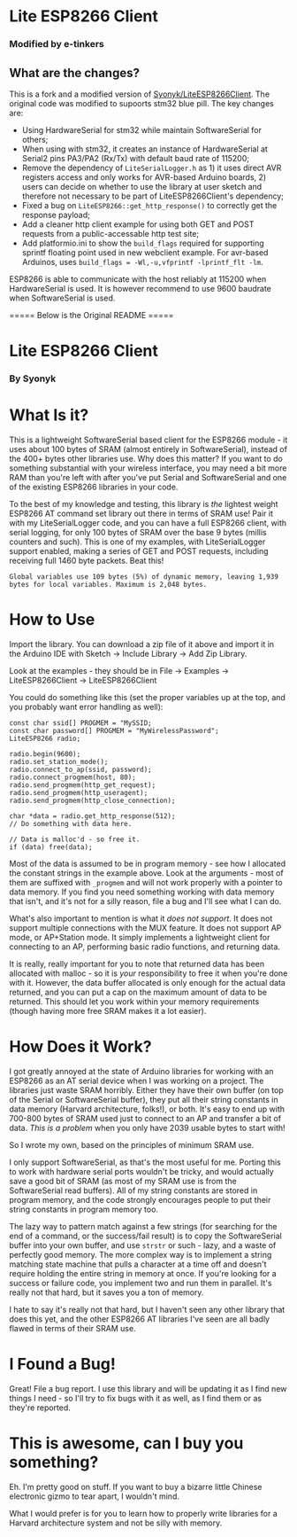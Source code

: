 # Lite ESP8266 Client
### Modified by e-tinkers

## What are the changes?
This is a fork and a modified version of [Syonyk/LiteESP8266Client](https://github.com/Syonyk/LiteESP8266Client). The original code was modified to supoorts stm32 blue pill. The key changes are:

- Using HardwareSerial for stm32 while maintain SoftwareSerial for others;
- When using with stm32, it creates an instance of HardwareSerial at Serial2 pins PA3/PA2 (Rx/Tx) with default baud rate of 115200;
- Remove the dependency of `LiteSerialLogger.h` as 1) it uses direct AVR registers access and only works for AVR-based Arduino boards, 2) users can decide on whether to use the library at user sketch and therefore not necessary to be part of LiteESP8266Client's dependency;
- Fixed a bug on `LiteESP8266::get_http_response()` to correctly get the response payload;
- Add a cleaner http client example for using both GET and POST requests from a public-accessable http test site;
- Add platformio.ini to show the `build_flags` required for supporting sprintf floating point used in new webclient example. For avr-based Arduinos, uses `build_flags = -Wl,-u,vfprintf -lprintf_flt -lm`.

ESP8266 is able to communicate with the host reliably at 115200 when HardwareSerial is used. It is however recommend to use 9600 baudrate when SoftwareSerial is used.

===== Below is the Original README =====
# Lite ESP8266 Client

### By Syonyk

# What Is it?
This is a lightweight SoftwareSerial based client for the ESP8266 module - it uses about 100 bytes of SRAM (almost entirely in SoftwareSerial), instead of the 400+ bytes other libraries use.  Why does this matter?  If you want to do something substantial with your wireless interface, you may need a bit more RAM than you're left with after you've put Serial and SoftwareSerial and one of the existing ESP8266 libraries in your code.

To the best of my knowledge and testing, this library is *the* lightest weight ESP8266 AT command set library out there in terms of SRAM use!  Pair it with my LiteSerialLogger code, and you can have a full ESP8266 client, with serial logging, for only 100 bytes of SRAM over the base 9 bytes (millis counters and such).  This is one of my examples, with LiteSerialLogger support enabled, making a series of GET and POST requests, including receiving full 1460 byte packets.  Beat this!

`Global variables use 109 bytes (5%) of dynamic memory, leaving 1,939 bytes for local variables. Maximum is 2,048 bytes.`

# How to Use
Import the library.  You can download a zip file of it above and import it in the Arduino IDE with Sketch -> Include Library -> Add Zip Library.

Look at the examples - they should be in File -> Examples -> LiteESP8266Client -> LiteESP8266Client

You could do something like this (set the proper variables up at the top, and you probably want error handling as well):
```
const char ssid[] PROGMEM = "MySSID;
const char password[] PROGMEM = "MyWirelessPassword";
LiteESP8266 radio;

radio.begin(9600);
radio.set_station_mode();
radio.connect_to_ap(ssid, password);
radio.connect_progmem(host, 80);
radio.send_progmem(http_get_request);
radio.send_progmem(http_useragent);
radio.send_progmem(http_close_connection);

char *data = radio.get_http_response(512);
// Do something with data here.

// Data is malloc'd - so free it.
if (data) free(data);
```

Most of the data is assumed to be in program memory - see how I allocated the constant strings in the example above.  Look at the arguments - most of them are suffixed with `_progmem` and will not work properly with a pointer to data memory.  If you find you need something working with data memory that isn't, and it's not for a silly reason, file a bug and I'll see what I can do.

What's also important to mention is what it *does not support*.  It does not support multiple connections with the MUX feature.  It does not support AP mode, or AP+Station mode.  It simply implements a lightweight client for connecting to an AP, performing basic radio functions, and returning data.

It is really, really important for you to note that returned data has been allocated with malloc - so it is *your* responsibility to free it when you're done with it.  However, the data buffer allocated is only enough for the actual data returned, and you can put a cap on the maximum amount of data to be returned.  This should let you work within your memory requirements (though having more free SRAM makes it a lot easier).




# How Does it Work?
I got greatly annoyed at the state of Arduino libraries for working with an ESP8266 as an AT serial device when I was working on a project.  The libraries just waste SRAM horribly.  Either they have their own buffer (on top of the Serial or SoftwareSerial buffer), they put all their string constants in data memory (Harvard architecture, folks!), or both.  It's easy to end up with 700-800 bytes of SRAM used just to connect to an AP and transfer a bit of data.  *This is a problem* when you only have 2039 usable bytes to start with!

So I wrote my own, based on the principles of minimum SRAM use.

I only support SoftwareSerial, as that's the most useful for me.  Porting this to work with hardware serial ports wouldn't be tricky, and would actually save a good bit of SRAM (as most of my SRAM use is from the SoftwareSerial read buffers).  All of my string constants are stored in program memory, and the code strongly encourages people to put their string constants in program memory too.

The lazy way to pattern match against a few strings (for searching for the end of a command, or the success/fail result) is to copy the SoftwareSerial buffer into your own buffer, and use `strstr` or such - lazy, and a waste of perfectly good memory.  The more complex way is to implement a string matching state machine that pulls a character at a time off and doesn't require holding the entire string in memory at once.  If you're looking for a success or failure code, you implement two and run them in parallel.  It's really not that hard, but it saves you a ton of memory.

I hate to say it's really not that hard, but I haven't seen any other library that does this yet, and the other ESP8266 AT libraries I've seen are all badly flawed in terms of their SRAM use.

# I Found a Bug!
Great!  File a bug report.  I use this library and will be updating it as I find new things I need - so I'll try to fix bugs with it as well, as I find them or as they're reported.

# This is awesome, can I buy you something?
Eh.  I'm pretty good on stuff.  If you want to buy a bizarre little Chinese electronic gizmo to tear apart, I wouldn't mind.

What I would prefer is for you to learn how to properly write libraries for a Harvard architecture system and not be silly with memory.
